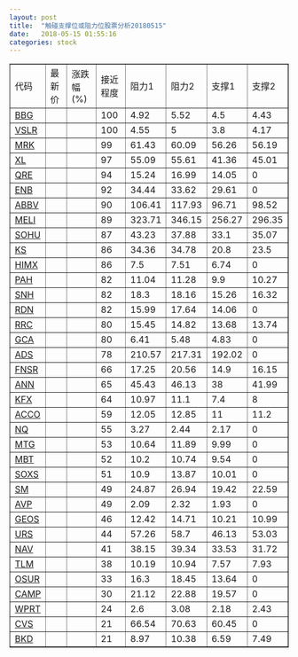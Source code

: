 ```yaml
---
layout: post
title:  "触碰支撑位或阻力位股票分析20180515"
date:   2018-05-15 01:55:16
categories: stock
---
```

<script type="text/javascript">
var stockList = []
stockList.push('gb_bbg');
stockList.push('gb_vslr');
stockList.push('gb_mrk');
stockList.push('gb_xl');
stockList.push('gb_qre');
stockList.push('gb_enb');
stockList.push('gb_abbv');
stockList.push('gb_meli');
stockList.push('gb_sohu');
stockList.push('gb_ks');
stockList.push('gb_himx');
stockList.push('gb_pah');
stockList.push('gb_snh');
stockList.push('gb_rdn');
stockList.push('gb_rrc');
stockList.push('gb_gca');
stockList.push('gb_ads');
stockList.push('gb_fnsr');
stockList.push('gb_ann');
stockList.push('gb_kfx');
stockList.push('gb_acco');
stockList.push('gb_nq');
stockList.push('gb_mtg');
stockList.push('gb_mbt');
stockList.push('gb_soxs');
stockList.push('gb_sm');
stockList.push('gb_avp');
stockList.push('gb_geos');
stockList.push('gb_urs');
stockList.push('gb_nav');
stockList.push('gb_tlm');
stockList.push('gb_osur');
stockList.push('gb_camp');
stockList.push('gb_wprt');
stockList.push('gb_cvs');
stockList.push('gb_bkd');
</script>
<table border="1">
 <tr>
 <td>代码</td>
 <td>最新价</td>
 <td>涨跌幅(%)</td>
 <td>接近程度</td>
 <td>阻力1</td>
 <td>阻力2</td>
 <td>支撑1</td>
 <td>支撑2</td>
</tr>
  <tr id="bbg" class="red">
  <td><a href="http://stock.finance.sina.com.cn/usstock/quotes/BBG.html" target="_blank">BBG</a></td><td></td><td></td><td>100</td><td>4.92</td><td>5.52</td><td>4.5</td><td>4.43</td></tr>
  <tr id="vslr" class="red">
  <td><a href="http://stock.finance.sina.com.cn/usstock/quotes/VSLR.html" target="_blank">VSLR</a></td><td></td><td></td><td>100</td><td>4.55</td><td>5</td><td>3.8</td><td>4.17</td></tr>
  <tr id="mrk" class="red">
  <td><a href="http://stock.finance.sina.com.cn/usstock/quotes/MRK.html" target="_blank">MRK</a></td><td></td><td></td><td>99</td><td>61.43</td><td>60.09</td><td>56.26</td><td>56.19</td></tr>
  <tr id="xl" class="red">
  <td><a href="http://stock.finance.sina.com.cn/usstock/quotes/XL.html" target="_blank">XL</a></td><td></td><td></td><td>97</td><td>55.09</td><td>55.61</td><td>41.36</td><td>45.01</td></tr>
  <tr id="qre" class="red">
  <td><a href="http://stock.finance.sina.com.cn/usstock/quotes/QRE.html" target="_blank">QRE</a></td><td></td><td></td><td>94</td><td>15.24</td><td>16.99</td><td>14.05</td><td>0</td></tr>
  <tr id="enb" class="red">
  <td><a href="http://stock.finance.sina.com.cn/usstock/quotes/ENB.html" target="_blank">ENB</a></td><td></td><td></td><td>92</td><td>34.44</td><td>33.62</td><td>29.61</td><td>0</td></tr>
  <tr id="abbv" class="red">
  <td><a href="http://stock.finance.sina.com.cn/usstock/quotes/ABBV.html" target="_blank">ABBV</a></td><td></td><td></td><td>90</td><td>106.41</td><td>117.93</td><td>96.71</td><td>98.52</td></tr>
  <tr id="meli" class="green">
  <td><a href="http://stock.finance.sina.com.cn/usstock/quotes/MELI.html" target="_blank">MELI</a></td><td></td><td></td><td>89</td><td>323.71</td><td>346.15</td><td>256.27</td><td>296.35</td></tr>
  <tr id="sohu" class="red">
  <td><a href="http://stock.finance.sina.com.cn/usstock/quotes/SOHU.html" target="_blank">SOHU</a></td><td></td><td></td><td>87</td><td>43.23</td><td>37.88</td><td>33.1</td><td>35.07</td></tr>
  <tr id="ks" class="green">
  <td><a href="http://stock.finance.sina.com.cn/usstock/quotes/KS.html" target="_blank">KS</a></td><td></td><td></td><td>86</td><td>34.36</td><td>34.78</td><td>20.8</td><td>23.5</td></tr>
  <tr id="himx" class="green">
  <td><a href="http://stock.finance.sina.com.cn/usstock/quotes/HIMX.html" target="_blank">HIMX</a></td><td></td><td></td><td>86</td><td>7.5</td><td>7.51</td><td>6.74</td><td>0</td></tr>
  <tr id="pah" class="red">
  <td><a href="http://stock.finance.sina.com.cn/usstock/quotes/PAH.html" target="_blank">PAH</a></td><td></td><td></td><td>82</td><td>11.04</td><td>11.28</td><td>9.9</td><td>10.27</td></tr>
  <tr id="snh" class="green">
  <td><a href="http://stock.finance.sina.com.cn/usstock/quotes/SNH.html" target="_blank">SNH</a></td><td></td><td></td><td>82</td><td>18.3</td><td>18.16</td><td>15.26</td><td>16.32</td></tr>
  <tr id="rdn" class="red">
  <td><a href="http://stock.finance.sina.com.cn/usstock/quotes/RDN.html" target="_blank">RDN</a></td><td></td><td></td><td>82</td><td>15.99</td><td>17.64</td><td>14.06</td><td>0</td></tr>
  <tr id="rrc" class="red">
  <td><a href="http://stock.finance.sina.com.cn/usstock/quotes/RRC.html" target="_blank">RRC</a></td><td></td><td></td><td>80</td><td>15.45</td><td>14.82</td><td>13.68</td><td>13.74</td></tr>
  <tr id="gca" class="green">
  <td><a href="http://stock.finance.sina.com.cn/usstock/quotes/GCA.html" target="_blank">GCA</a></td><td></td><td></td><td>80</td><td>6.41</td><td>5.48</td><td>4.83</td><td>0</td></tr>
  <tr id="ads" class="red">
  <td><a href="http://stock.finance.sina.com.cn/usstock/quotes/ADS.html" target="_blank">ADS</a></td><td></td><td></td><td>78</td><td>210.57</td><td>217.31</td><td>192.02</td><td>0</td></tr>
  <tr id="fnsr" class="red">
  <td><a href="http://stock.finance.sina.com.cn/usstock/quotes/FNSR.html" target="_blank">FNSR</a></td><td></td><td></td><td>66</td><td>17.25</td><td>20.56</td><td>14.9</td><td>16.15</td></tr>
  <tr id="ann" class="red">
  <td><a href="http://stock.finance.sina.com.cn/usstock/quotes/ANN.html" target="_blank">ANN</a></td><td></td><td></td><td>65</td><td>45.43</td><td>46.13</td><td>38</td><td>41.99</td></tr>
  <tr id="kfx" class="green">
  <td><a href="http://stock.finance.sina.com.cn/usstock/quotes/KFX.html" target="_blank">KFX</a></td><td></td><td></td><td>64</td><td>10.97</td><td>11.1</td><td>7.4</td><td>8</td></tr>
  <tr id="acco" class="red">
  <td><a href="http://stock.finance.sina.com.cn/usstock/quotes/ACCO.html" target="_blank">ACCO</a></td><td></td><td></td><td>59</td><td>12.05</td><td>12.85</td><td>11</td><td>11.2</td></tr>
  <tr id="nq" class="green">
  <td><a href="http://stock.finance.sina.com.cn/usstock/quotes/NQ.html" target="_blank">NQ</a></td><td></td><td></td><td>55</td><td>3.27</td><td>2.44</td><td>2.17</td><td>0</td></tr>
  <tr id="mtg" class="red">
  <td><a href="http://stock.finance.sina.com.cn/usstock/quotes/MTG.html" target="_blank">MTG</a></td><td></td><td></td><td>53</td><td>10.64</td><td>11.89</td><td>9.99</td><td>0</td></tr>
  <tr id="mbt" class="red">
  <td><a href="http://stock.finance.sina.com.cn/usstock/quotes/MBT.html" target="_blank">MBT</a></td><td></td><td></td><td>52</td><td>10.2</td><td>10.74</td><td>9.54</td><td>0</td></tr>
  <tr id="soxs" class="green">
  <td><a href="http://stock.finance.sina.com.cn/usstock/quotes/SOXS.html" target="_blank">SOXS</a></td><td></td><td></td><td>51</td><td>10.9</td><td>13.87</td><td>10.01</td><td>0</td></tr>
  <tr id="sm" class="red">
  <td><a href="http://stock.finance.sina.com.cn/usstock/quotes/SM.html" target="_blank">SM</a></td><td></td><td></td><td>49</td><td>24.87</td><td>26.94</td><td>19.42</td><td>22.59</td></tr>
  <tr id="avp" class="green">
  <td><a href="http://stock.finance.sina.com.cn/usstock/quotes/AVP.html" target="_blank">AVP</a></td><td></td><td></td><td>49</td><td>2.09</td><td>2.32</td><td>1.93</td><td>0</td></tr>
  <tr id="geos" class="green">
  <td><a href="http://stock.finance.sina.com.cn/usstock/quotes/GEOS.html" target="_blank">GEOS</a></td><td></td><td></td><td>46</td><td>12.42</td><td>14.71</td><td>10.21</td><td>10.99</td></tr>
  <tr id="urs" class="green">
  <td><a href="http://stock.finance.sina.com.cn/usstock/quotes/URS.html" target="_blank">URS</a></td><td></td><td></td><td>44</td><td>57.26</td><td>58.7</td><td>46.13</td><td>53.03</td></tr>
  <tr id="nav" class="red">
  <td><a href="http://stock.finance.sina.com.cn/usstock/quotes/NAV.html" target="_blank">NAV</a></td><td></td><td></td><td>41</td><td>38.15</td><td>39.34</td><td>33.53</td><td>31.72</td></tr>
  <tr id="tlm" class="green">
  <td><a href="http://stock.finance.sina.com.cn/usstock/quotes/TLM.html" target="_blank">TLM</a></td><td></td><td></td><td>38</td><td>10.19</td><td>10.94</td><td>7.57</td><td>7.93</td></tr>
  <tr id="osur" class="red">
  <td><a href="http://stock.finance.sina.com.cn/usstock/quotes/OSUR.html" target="_blank">OSUR</a></td><td></td><td></td><td>33</td><td>16.3</td><td>18.45</td><td>13.64</td><td>0</td></tr>
  <tr id="camp" class="red">
  <td><a href="http://stock.finance.sina.com.cn/usstock/quotes/CAMP.html" target="_blank">CAMP</a></td><td></td><td></td><td>30</td><td>21.12</td><td>22.88</td><td>19.57</td><td>0</td></tr>
  <tr id="wprt" class="red">
  <td><a href="http://stock.finance.sina.com.cn/usstock/quotes/WPRT.html" target="_blank">WPRT</a></td><td></td><td></td><td>24</td><td>2.6</td><td>3.08</td><td>2.18</td><td>2.43</td></tr>
  <tr id="cvs" class="green">
  <td><a href="http://stock.finance.sina.com.cn/usstock/quotes/CVS.html" target="_blank">CVS</a></td><td></td><td></td><td>21</td><td>66.54</td><td>70.63</td><td>60.45</td><td>0</td></tr>
  <tr id="bkd" class="green">
  <td><a href="http://stock.finance.sina.com.cn/usstock/quotes/BKD.html" target="_blank">BKD</a></td><td></td><td></td><td>21</td><td>8.97</td><td>10.38</td><td>6.59</td><td>7.49</td></tr>
</table>
